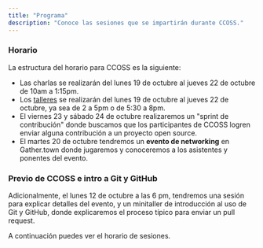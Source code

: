 ```yaml
---
title: "Programa"
description: "Conoce las sesiones que se impartirán durante CCOSS."
---
```


### Horario
La estructura del horario para CCOSS es la siguiente:
 * Las charlas se realizarán del lunes 19 de octubre al jueves 22 de octubre de 10am a 1:15pm.
 * Los [talleres](/workshops) se realizarán del lunes 19 de octubre al jueves 22 de octubre, ya sea de 2 a 5pm o de 5:30 a 8pm.
 * El viernes 23 y sábado 24 de octubre realizaremos un "sprint de contribución" donde buscamos que los participantes de CCOSS logren enviar alguna contribución a un proyecto open source.
* El martes 20 de octubre tendremos un **evento de networking** en Gather.town donde jugaremos y conoceremos a los asistentes y ponentes del evento.

 ### Previo de CCOSS e intro a Git y GitHub
 Adicionalmente, el lunes 12 de octubre a las 6 pm, tendremos una sesión para explicar detalles del evento, y un minitaller de introducción al uso de Git y GitHub, donde explicaremos el proceso típico para enviar un pull request.

A continuación puedes ver el horario de sesiones.